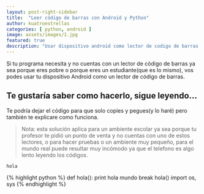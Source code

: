 ```yaml
---
layout: post-right-sidebar
title:  "Leer código de barras con Android y Python"
author: kuatroestrellas
categories: [ python, android ]
image: assets/images/1.jpg
featured: true
description: "Usar dispositivo android como lector de codigo de barras o QR y enviar datos a python vía websockets"
---
```

Si tu programa necesita y no cuentas con un lector de código de barras ya sea porque eres pobre o porque eres un estudiante(que es lo mismo), vos podes usar tu dispositivo Android como un lector de código de barras.

## Te gustaría saber como hacerlo, sigue leyendo...

Te podría dejar el código para que solo copies y pegues(y lo haré) pero también te explicare como funciona.

>Nota: esta solución aplica para un ambiente escolar ya sea porque tu profesor te pidió un punto de venta y no cuentas con uno de estos lectores, o para hacer pruebas o un ambiente muy pequeño, para el mundo real puede resultar muy incómodo ya que el telefono es algo lento leyendo los códigos.

`hola`


{% highlight python %}
def hola():
    print hola mundo
    break
hola()
import os, sys
{% endhighlight %}